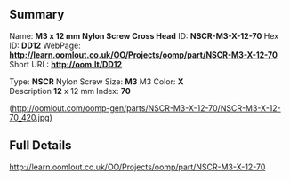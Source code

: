 

 ## Summary
Name: __M3 x 12 mm Nylon Screw Cross Head__
ID: __NSCR-M3-X-12-70__
Hex ID: __DD12__
WebPage: __http://learn.oomlout.co.uk/OO/Projects/oomp/part/NSCR-M3-X-12-70__
Short URL: __http://oom.lt/DD12__

Type: __NSCR__ Nylon Screw 
Size: __M3__ M3 
Color: __X__  
Description __12__ x 12 mm 
Index: __70__


(http://oomlout.com/oomp-gen/parts/NSCR-M3-X-12-70/NSCR-M3-X-12-70_420.jpg)


 ## Full Details
 http://learn.oomlout.co.uk/OO/Projects/oomp/part/NSCR-M3-X-12-70














